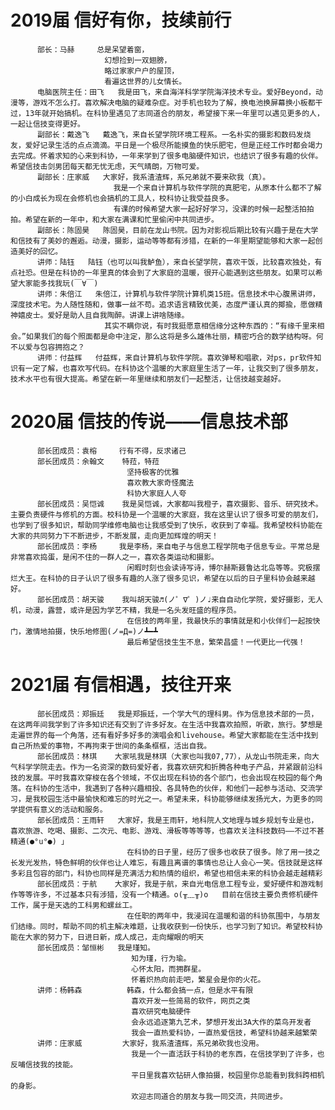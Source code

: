 # 2019届 信好有你，技续前行
          部长：马赫     总是呆望着窗，
                         幻想捡到一双翅膀，
                         略过家家户户的屋顶，
                         看遍这世界的儿女情长。
          电脑医院主任：田飞   我是田飞，来自海洋科学学院海洋技术专业。爱好Beyond，动漫等，游戏不怎么打。喜欢解决电脑的疑难杂症。对手机也较为了解，换电池换屏幕换小板都干过，13年就开始搞机。在科协里遇见了志同道合的朋友，希望接下来一年里可以遇见更多的人，一起让信技变得更好。
          副部长：戴逸飞   戴逸飞，来自长望学院环境工程系。一名朴实的摄影和数码发烧友，爱好记录生活的点点滴滴。平日是一个极尽所能摸鱼的快乐肥宅，但是正经工作时都会竭力去完成。怀着求知的心来到科协，一年来学到了很多电脑硬件知识，也结识了很多有趣的伙伴。希望信技击剑男团每天都无忧无虑，天气晴朗，万物可爱。
          副部长：庄家威   大家好，我系渣渣辉，系兄弟就不要来砍我（真）。
                           我是一个来自计算机与软件学院的真肥宅，从原本什么都不了解的小白成长为现在会修机也会搞机的工具人，校科协让我受益良多。
                           有课的时候希望大家一起好好学习，没课的时候一起整活拍拍拍。希望在新的一年中，和大家在满课和忙里偷闲中共同进步。
          副部长：陈固昊   陈固昊，目前在龙山书院。因为对影视后期比较有兴趣于是在大学和信技有了美妙的邂逅。动漫，摄影，运动等等都有涉猎，在新的一年里期望能够和大家一起创造美好的回忆。
          讲师：陆钰   陆钰（也可以叫我鲈鱼），来自长望学院，喜欢干饭，比较喜欢独处，有点社恐。但是在科协的一年里真的体会到了大家庭的温暖，很开心能遇到这些朋友。如果可以希望大家能多找我玩(￣∀￣)
          讲师：朱倍江   朱倍江，计算机与软件学院计算机类15班。信息技术中心腹黑讲师，深度技术宅。为人随性随和，做事一丝不苟。追求语言精致优美，态度严谨认真的揶揄，愿做精神嬉皮士。爱好是助人且自我陶醉。讲课上讲啥随缘。
                         其实不瞒你说，有时我挺愿意相信缘分这种东西的：“有缘千里来相会。”如果我们的每个照面都是命中注定，那么这将是多么雄伟壮丽，精密巧合的数学结构呀。何不以爱与包容拥抱之？
          讲师：付益辉   付益辉，来自计算机与软件学院。喜欢弹琴和唱歌，对ps，pr软件知识有一定了解，也喜欢写代码。在科协这个温暖的大家庭里生活了一年，让我交到了很多朋友，技术水平也有很大提高。希望在新一年里继续和朋友们一起整活，让信技越变越好。

# 2020届 信技的传说——信息技术部
          部长团成员：袁榕     行有不得，反求诸己
          部长团成员：余翰文    特菈，特菈
                              坚持极客的优雅
                              喜欢教大家奇怪魔法
                              科协大家庭人人夸
          部长团成员：吴恺诚    我是吴恺诚，大家都叫我橙子，喜欢摄影、音乐、研究技术。主要负责硬件与修机的方面。校科协是一个温暖的大家庭，我在这里认识了很多可爱的朋友们，也学到了很多知识，帮助同学维修电脑也让我感受到了快乐，收获到了幸福。我希望校科协能在大家的共同努力下不断进步，不断发展，走向更加辉煌的明天！
          部长团成员：李杨     我是李杨，来自电子与信息工程学院电子信息专业。平常总是非常喜欢捣蛋，是闲不住的一群人之一，喜欢各类运动和摄影。
                              闲暇时刻也会读诗写诗，博尔赫斯聂鲁达北岛等等。究极摆烂大王。在科协的日子认识了很多有趣的人涨了很多见识，希望在以后的日子里科协会越来越好。
          部长团成员：胡天骏    我叫胡天骏♬(ノ゜∇゜)ノ♩来自自动化学院，爱好摄影，无人机，动漫，露营，或许是因为学艺不精，我是一名头发旺盛的程序员。
                              在信技的两年里，我最快乐的事情就是和小伙伴们一起按快门，激情地拍摄，快乐地修图(ノ=Д=)ノ┻━┻
                              最后希望信技生生不息，繁荣昌盛！一代更比一代强！

# 2021届 有信相遇，技往开来
          部长团成员：郑振廷   我是郑振廷，一个学大气的理科男。作为信息技术部的一员，在这两年间我学到了许多知识还有交到了许多好友。在生活中我喜欢拍照，听歌，旅行。梦想是走遍世界的每一个角落，还有看好多好多的演唱会和livehouse。希望大家都能在生活中找到自己所热爱的事物，不再拘束于世间的条条框框，活出自我。
          部长团成员：林琪    大家吼我是林琪（大家也叫我07,77），从龙山书院走来，向大气科学学院走去。作为一名资深的数码爱好者，我喜欢研究和折腾各种电子产品，并紧跟前沿科技的发展。平时我喜欢穿梭在各个领域，不仅出现在科协的各个部门，也会出现在校园的每个角落。在科协的生活中，我遇到了各种兴趣相投、各具特色的伙伴，和他们一起参与活动、交流学习，是我校园生活中最愉快和难忘的时光之一。希望未来，科协能够继续发扬光大，为更多的同学提供有意义的活动和服务。
          部长团成员：王雨轩   大家好，我是王雨轩，地科院人文地理与城乡规划专业是也，喜欢旅游、吃喝、摄影、二次元、电影、游戏、滑板等等等等，也喜欢关注科技数码——不过不甚精通(●°u°●)​ 」
                              在科协的日子里，经历了很多也收获了很多。除了用一技之长发光发热，特色鲜明的伙伴也让人难忘，有趣且离谱的事情也总让人会心一笑。信技就是这样多彩且包容的部门，科协也同样是充满活力和热情的组织，希望也相信未来的科协会越走越精彩
          部长团成员：于航    大家好，我是于航，来自光电信息工程专业，爱好硬件和游戏制作等等许多，不过基本只有涉猎，没有一个精通。o(╥﹏╥)o   目前在信技主要负责修机硬件工作，属于是天选的工科男和螺丝工。
                              在任职的两年中，我浸润在温暖和谐的科协氛围中，与朋友们结缘。同时，帮助不同的机主解决难题，让我收获到一份快乐，也学习到了知识。希望校科协能在大家的努力下，日进日新，成人成己，走向耀眼的明天
          部长团成员：邹恒彬   我是瑾知。
                               知为瑾，行为瑜。
                               心怀太阳，而拥群星。
                               怀着炽热向前走吧，繁星会是你的火花。
          讲师：杨韩森          韩森，什么都会搞一点，但是水平有限
                               喜欢开发一些简易的软件，网页之类
                               喜欢研究电脑硬件
                               会永远追逐第九艺术，梦想开发出3A大作的菜鸟开发者
                               我会一直热爱科协，一直热爱信技，希望科协越来越繁荣
          讲师：庄家威         大家好，我系渣渣辉，系兄弟砍我也没用。
                               我是一个一直活跃于科协的老东西，在信技学到了许多，也反哺信技我的技能。
                               平日里我喜欢钻研人像拍摄，校园里你总能看到我斜跨相机的身影。
                               欢迎志同道合的朋友与我一同交流，共同进步。

